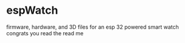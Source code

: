 # espWatch
firmware, hardware, and 3D files for an esp 32 powered smart watch
congrats
you read the read me
